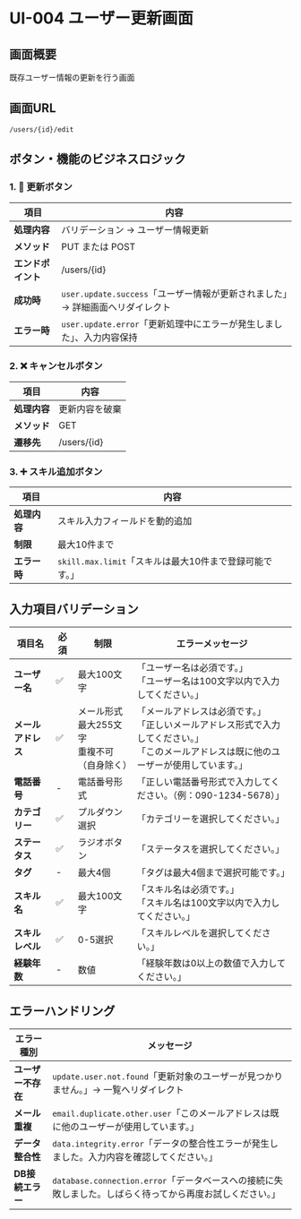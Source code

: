 # UI-004 ユーザー更新画面

## 画面概要
既存ユーザー情報の更新を行う画面


## 画面URL
`/users/{id}/edit`

## ボタン・機能のビジネスロジック

### 1. 🔄 更新ボタン
| 項目 | 内容 |
|------|------|
| **処理内容** | バリデーション → ユーザー情報更新 |
| **メソッド** | PUT または POST |
| **エンドポイント** | /users/{id} |
| **成功時** | `user.update.success`「ユーザー情報が更新されました」→ 詳細画面へリダイレクト |
| **エラー時** | `user.update.error`「更新処理中にエラーが発生しました」、入力内容保持 |

### 2. ❌ キャンセルボタン
| 項目 | 内容 |
|------|------|
| **処理内容** | 更新内容を破棄 |
| **メソッド** | GET |
| **遷移先** | /users/{id} |

### 3. ➕ スキル追加ボタン
| 項目 | 内容 |
|------|------|
| **処理内容** | スキル入力フィールドを動的追加 |
| **制限** | 最大10件まで |
| **エラー時** | `skill.max.limit`「スキルは最大10件まで登録可能です。」 |


## 入力項目バリデーション

| 項目名 | 必須 | 制限 | エラーメッセージ |
|--------|------|------|-----------------|
| **ユーザー名** | ✅ | 最大100文字 | 「ユーザー名は必須です。」<br>「ユーザー名は100文字以内で入力してください。」 |
| **メールアドレス** | ✅ | メール形式<br>最大255文字<br>重複不可（自身除く） | 「メールアドレスは必須です。」<br>「正しいメールアドレス形式で入力してください。」<br>「このメールアドレスは既に他のユーザーが使用しています。」 |
| **電話番号** | - | 電話番号形式 | 「正しい電話番号形式で入力してください。（例：090-1234-5678）」 |
| **カテゴリー** | ✅ | プルダウン選択 | 「カテゴリーを選択してください。」 |
| **ステータス** | ✅ | ラジオボタン | 「ステータスを選択してください。」 |
| **タグ** | - | 最大4個 | 「タグは最大4個まで選択可能です。」 |
| **スキル名** | ✅ | 最大100文字 | 「スキル名は必須です。」<br>「スキル名は100文字以内で入力してください。」 |
| **スキルレベル** | ✅ | 0-5選択 | 「スキルレベルを選択してください。」 |
| **経験年数** | - | 数値 | 「経験年数は0以上の数値で入力してください。」 |

## エラーハンドリング

| エラー種別 | メッセージ |
|------------|-----------|
| **ユーザー不存在** | `update.user.not.found`「更新対象のユーザーが見つかりません。」→ 一覧へリダイレクト |
| **メール重複** | `email.duplicate.other.user`「このメールアドレスは既に他のユーザーが使用しています。」 |
| **データ整合性** | `data.integrity.error`「データの整合性エラーが発生しました。入力内容を確認してください。」 |
| **DB接続エラー** | `database.connection.error`「データベースへの接続に失敗しました。しばらく待ってから再度お試しください。」 |